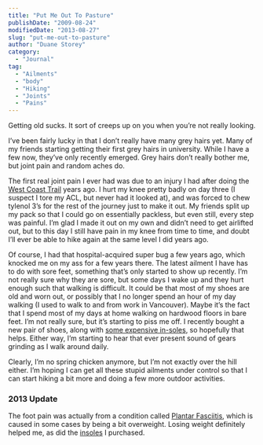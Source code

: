```yaml
---
title: "Put Me Out To Pasture"
publishDate: "2009-08-24"
modifiedDate: "2013-08-27"
slug: "put-me-out-to-pasture"
author: "Duane Storey"
category:
  - "Journal"
tag:
  - "Ailments"
  - "body"
  - "Hiking"
  - "Joints"
  - "Pains"
---
```


Getting old sucks. It sort of creeps up on you when you’re not really looking.

I’ve been fairly lucky in that I don’t really have many grey hairs yet. Many of my friends starting getting their first grey hairs in university. While I have a few now, they’ve only recently emerged. Grey hairs don’t really bother me, but joint pain and random aches do.

The first real joint pain I ever had was due to an injury I had after doing the [West Coast Trail](http://en.wikipedia.org/wiki/West_Coast_Trail) years ago. I hurt my knee pretty badly on day three (I suspect I tore my ACL, but never had it looked at), and was forced to chew tylenol 3’s for the rest of the journey just to make it out. My friends split up my pack so that I could go on essentially packless, but even still, every step was painful. I’m glad I made it out on my own and didn’t need to get airlifted out, but to this day I still have pain in my knee from time to time, and doubt I’ll ever be able to hike again at the same level I did years ago.

Of course, I had that hospital-acquired super bug a few years ago, which knocked me on my ass for a few years there. The latest ailment I have has to do with sore feet, something that’s only started to show up recently. I’m not really sure why they are sore, but some days I wake up and they hurt enough such that walking is difficult. It could be that most of my shoes are old and worn out, or possibly that I no longer spend an hour of my day walking (I used to walk to and from work in Vancouver). Maybe it’s the fact that I spend most of my days at home walking on hardwood floors in bare feet. I’m not really sure, but it’s starting to piss me off. I recently bought a new pair of shoes, along with [some expensive in-soles](http://amzn.to/16NKEBP), so hopefully that helps. Either way, I’m starting to hear that ever present sound of gears grinding as I walk around daily.

Clearly, I’m no spring chicken anymore, but I’m not exactly over the hill either. I’m hoping I can get all these stupid ailments under control so that I can start hiking a bit more and doing a few more outdoor activities.

### 2013 Update

The foot pain was actually from a condition called [Plantar Fasciitis](http://en.wikipedia.org/wiki/Plantar_fasciitis), which is caused in some cases by being a bit overweight. Losing weight definitely helped me, as did the [insoles](http://amzn.to/16NKEBP) I purchased.